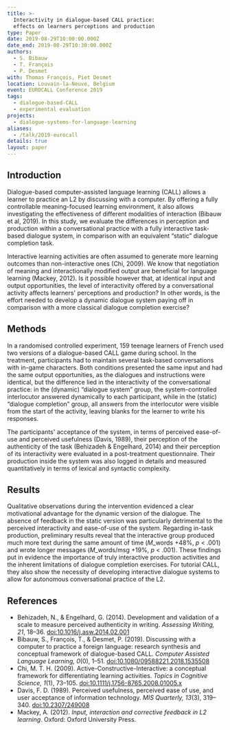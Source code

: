 ```yaml
---
title: >-
  Interactivity in dialogue-based CALL practice:
  effects on learners perceptions and production
type: Paper
date: 2019-08-29T10:00:00.000Z
date_end: 2019-08-29T10:30:00.000Z
authors:
  - S. Bibauw
  - T. François
  - P. Desmet
with: Thomas François, Piet Desmet
location: Louvain-la-Neuve, Belgium
event: EUROCALL Conference 2019
tags:
  - dialogue-based-CALL
  - experimental evaluation
projects:
  - dialogue-systems-for-language-learning
aliases:
  - /talk/2019-eurocall
details: true
layout: paper
---
```


## Introduction

Dialogue-based computer-assisted language learning (CALL) allows a learner to practice an L2 by discussing with a computer. By offering a fully controllable meaning-focused learning environment, it also allows investigating the effectiveness of different modalities of interaction (Bibauw et al, 2019). In this study, we evaluate the differences in perception and production within a conversational practice with a fully interactive task-based dialogue system, in comparison with an equivalent “static” dialogue completion task.

Interactive learning activities are often assumed to generate more learning outcomes than non-interactive ones (Chi, 2009). We know that negotiation of meaning and interactionally modified output are beneficial for language learning (Mackey, 2012). Is it possible however that, at identical input and output opportunities, the level of interactivity offered by a conversational activity affects learners' perceptions and production? In other words, is the effort needed to develop a dynamic dialogue system paying off in comparison with a more classical dialogue completion exercise?

## Methods

In a randomised controlled experiment, 159 teenage learners of French used two versions of a dialogue-based CALL game during school. In the treatment, participants had to maintain several task-based conversations with in-game characters. Both conditions presented the same input and had the same output opportunities, as the dialogues and instructions were identical, but the difference lied in the interactivity of the conversational practice: in the (dynamic) “dialogue system” group, the system-controlled interlocutor answered dynamically to each participant, while in the (static) “dialogue completion” group, all answers from the interlocutor were visible from the start of the activity, leaving blanks for the learner to write his responses.

The participants' acceptance of the system, in terms of perceived ease-of-use and perceived usefulness (Davis, 1989), their perception of the authenticity of the task (Behizadeh & Engelhard, 2014) and their perception of its interactivity were evaluated in a post-treatment questionnaire. Their production inside the system was also logged in details and measured quantitatively in terms of lexical and syntactic complexity.

## Results

Qualitative observations during the intervention evidenced a clear motivational advantage for the dynamic version of the dialogue. The absence of feedback in the static version was particularly detrimental to the perceived interactivity and ease-of-use of the system. Regarding in-task production, preliminary results reveal that the interactive group produced much more text during the same amount of time ($M\_{\mathrm{words}}$ +48%, $p$ < .001) and wrote longer messages ($M\_{\mathrm{words/msg}}$ +19%, $p$ < .001). These findings put in evidence the importance of truly interactive production activities and the inherent limitations of dialogue completion exercises. For tutorial CALL, they also show the necessity of developing interactive dialogue systems to allow for autonomous conversational practice of the L2.

## References

- Behizadeh, N., & Engelhard, G. (2014). Development and validation of a scale to measure perceived authenticity in writing. _Assessing Writing, 21_, 18–36. [doi:10.1016/j.asw.2014.02.001](https://doi.org/10.1016/j.asw.2014.02.001)
- Bibauw, S., François, T., & Desmet, P. (2019). Discussing with a computer to practice a foreign language: research synthesis and conceptual framework of dialogue-based CALL. _Computer Assisted Language Learning, 0_(0), 1–51. [doi:10.1080/09588221.2018.1535508](https://doi.org/10.1080/09588221.2018.1535508)
- Chi, M. T. H. (2009). Active-Constructive-Interactive: a conceptual framework for differentiating learning activities. _Topics in Cognitive Science, 1_(1), 73–105. [doi:10.1111/j.1756-8765.2008.01005.x](https://doi.org/10.1111/j.1756-8765.2008.01005.x)
- Davis, F. D. (1989). Perceived usefulness, perceived ease of use, and user acceptance of information technology. _MIS Quarterly, 13_(3), 319–340. [doi:10.2307/249008](https://doi.org/10.2307/249008)
- Mackey, A. (2012). _Input, interaction and corrective feedback in L2 learning_. Oxford: Oxford University Press.
